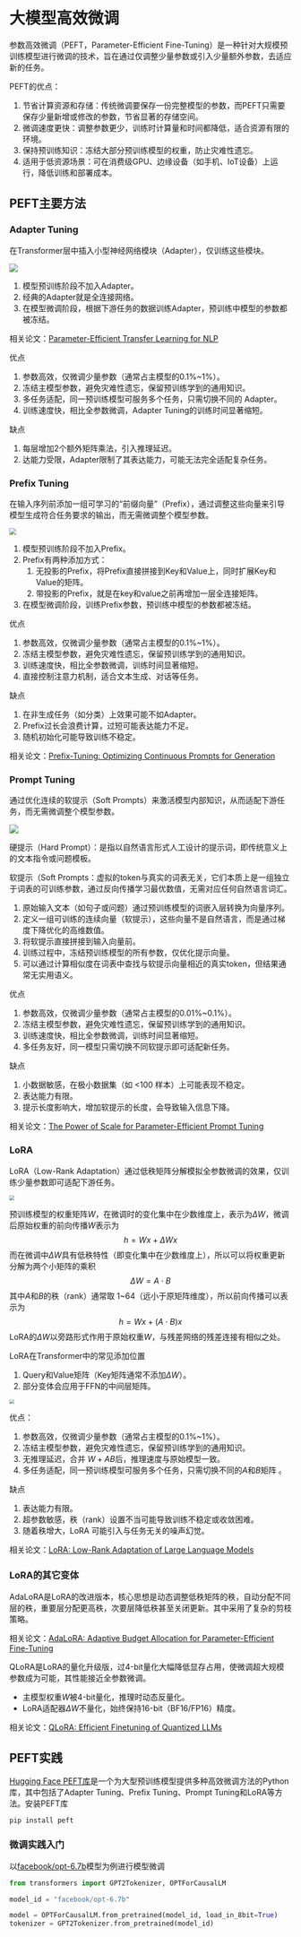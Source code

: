 # 大模型高效微调

参数高效微调（PEFT，Parameter-Efficient Fine-Tuning）是一种针对大规模预训练模型进行微调的技术，旨在通过仅调整少量参数或引入少量额外参数，去适应新的任务。

PEFT的优点：

1. 节省计算资源和存储：传统微调要保存一份完整模型的参数，而PEFT只需要保存少量新增或修改的参数，节省显著的存储空间。
2. 微调速度更快：调整参数更少，训练时计算量和时间都降低，适合资源有限的环境。
3. 保持预训练知识：冻结大部分预训练模型的权重，防止灾难性遗忘。
4. 适用于低资源场景：可在消费级GPU、边缘设备（如手机、IoT设备）上运行，降低训练和部署成本。

## PEFT主要方法

### Adapter Tuning

在Transformer层中插入小型神经网络模块（Adapter），仅训练这些模块。

<img src="https://raw.githubusercontent.com/hughxusu/lesson-ai/develop/images/nlp/Adapter-Tuning.png" style="zoom:95%;" />

1. 模型预训练阶段不加入Adapter。
2. 经典的Adapter就是全连接网络。
3. 在模型微调阶段，根据下游任务的数据训练Adapter，预训练中模型的参数都被冻结。

相关论文：[Parameter-Efficient Transfer Learning for NLP](https://arxiv.org/pdf/1902.00751)

优点

1. 参数高效，仅微调少量参数（通常占主模型的0.1%~1%）。
2. 冻结主模型参数，避免灾难性遗忘，保留预训练学到的通用知识。
3. 多任务适配，同一预训练模型可服务多个任务，只需切换不同的 Adapter。
4. 训练速度快，相比全参数微调，Adapter Tuning的训练时间显著缩短。

缺点

1. 每层增加2个额外矩阵乘法，引入推理延迟。
2. 达能力受限，Adapter限制了其表达能力，可能无法完全适配复杂任务。

### Prefix Tuning

在输入序列前添加一组可学习的“前缀向量”（Prefix），通过调整这些向量来引导模型生成符合任务要求的输出，而无需微调整个模型参数。

<img src="https://raw.githubusercontent.com/hughxusu/lesson-ai/develop/images/nlp/An-illustration-of-prefix-tuning.ppm.png" style="zoom:75%;" />

1. 模型预训练阶段不加入Prefix。
2. Prefix有两种添加方式：
   1. 无投影的Prefix，将Prefix直接拼接到Key和Value上，同时扩展Key和Value的矩阵。
   2. 带投影的Prefix，就是在key和value之前再增加一层全连接矩阵。
3. 在模型微调阶段，训练Prefix参数，预训练中模型的参数都被冻结。

优点

1. 参数高效，仅微调少量参数（通常占主模型的0.1%~1%）。
2. 冻结主模型参数，避免灾难性遗忘，保留预训练学到的通用知识。
3. 训练速度快，相比全参数微调，训练时间显著缩短。
4. 直接控制注意力机制，适合文本生成、对话等任务。

缺点

1. 在非生成任务（如分类）上效果可能不如Adapter。
2. Prefix过长会浪费计算，过短可能表达能力不足。
3. 随机初始化可能导致训练不稳定。

相关论文：[Prefix-Tuning: Optimizing Continuous Prompts for Generation](https://arxiv.org/pdf/2101.00190)

### Prompt Tuning

通过优化连续的软提示（Soft Prompts）来激活模型内部知识，从而适配下游任务，而无需微调整个模型参数。

![](https://raw.githubusercontent.com/hughxusu/lesson-ai/develop/images/nlp/PEPT-Model-Structure-Lester-et-al-2021.jpg)

硬提示（Hard Prompt）：是指以自然语言形式人工设计的提示词，即传统意义上的文本指令或问题模板。

软提示（Soft Prompts：虚拟的token与真实的词表无关，它们本质上是一组独立于词表的可训练参数，通过反向传播学习最优数值，无需对应任何自然语言词汇。

1. 原始输入文本（如句子或问题）通过预训练模型的词嵌入层转换为向量序列。
2. 定义一组可训练的连续向量（软提示），这些向量不是自然语言，而是通过梯度下降优化的高维数值。
3. 将软提示直接拼接到输入向量前。
4. 训练过程中，冻结预训练模型的所有参数，仅优化提示向量。
5. 可以通过计算相似度在词表中查找与软提示向量相近的真实token，但结果通常无实用语义。

优点

1. 参数高效，仅微调少量参数（通常占主模型的0.01%~0.1%）。
2. 冻结主模型参数，避免灾难性遗忘，保留预训练学到的通用知识。
3. 训练速度快，相比全参数微调，训练时间显著缩短。
4. 多任务友好，同一模型只需切换不同软提示即可适配新任务。

缺点

1. 小数据敏感，在极小数据集（如 <100 样本）上可能表现不稳定。
2. 表达能力有限。
3. 提示长度影响大，增加软提示的长度，会导致输入信息下降。

相关论文：[The Power of Scale for Parameter-Efficient Prompt Tuning](https://arxiv.org/pdf/2104.08691)

### LoRA

LoRA（Low-Rank Adaptation）通过低秩矩阵分解模拟全参数微调的效果，仅训练少量参数即可适配下游任务。

<img src="https://raw.githubusercontent.com/hughxusu/lesson-ai/develop/images/nlp/56ccd6fb679.jpeg" style="zoom:55%;" />

预训练模型的权重矩阵$W$，在微调时的变化集中在少数维度上，表示为$\Delta W$，微调后原始权重的前向传播$W$表示为
$$
h=Wx+\Delta Wx
$$
而在微调中$\Delta W$具有低秩特性（即变化集中在少数维度上），所以可以将权重更新分解为两个小矩阵的乘积
$$
\Delta W = A\cdot B
$$
其中$A$和$B$的秩（rank）通常取 1~64（远小于原矩阵维度），所以前向传播可以表示为
$$
h=Wx+(A\cdot B)x
$$
LoRA的$\Delta W$以旁路形式作用于原始权重$W$，与残差网络的残差连接有相似之处。

LoRA在Transformer中的常见添加位置

1. Query和Value矩阵（Key矩阵通常不添加$\Delta W$）。
2. 部分变体会应用于FFN的中间层矩阵。

<img src="https://raw.githubusercontent.com/hughxusu/lesson-ai/develop/images/nlp/lora.png" style="zoom:55%;" />

优点：

1. 参数高效，仅微调少量参数（通常占主模型的0.1%~1%）。
2. 冻结主模型参数，避免灾难性遗忘，保留预训练学到的通用知识。
3. 无推理延迟，合并 $W+AB$后，推理速度与原始模型一致。
4. 多任务适配，同一预训练模型可服务多个任务，只需切换不同的$A$和$B$矩阵 。

缺点

1. 表达能力有限。
2. 超参数敏感，秩（rank）设置不当可能导致训练不稳定或收敛困难。
3. 随着秩增大，LoRA 可能引入与任务无关的噪声幻觉。

相关论文：[LoRA: Low-Rank Adaptation of Large Language Models](https://arxiv.org/pdf/2106.09685)

### LoRA的其它变体

AdaLoRA是LoRA的改进版本，核心思想是动态调整低秩矩阵的秩，自动分配不同层的秩，重要层分配更高秩，次要层降低秩甚至关闭更新。其中采用了复杂的剪枝策略。

相关论文：[AdaLoRA: Adaptive Budget Allocation for Parameter-Efficient Fine-Tuning](https://arxiv.org/pdf/2303.10512)

QLoRA是LoRA的量化升级版，过4-bit量化大幅降低显存占用，使微调超大规模参数成为可能，其性能接近全参数微调。

* 主模型权重$W$被4-bit量化，推理时动态反量化。
* LoRA适配器$\Delta W$不量化，始终保持16-bit（BF16/FP16）精度。

相关论文：[QLoRA: Efficient Finetuning of Quantized LLMs](https://arxiv.org/pdf/2305.14314)

## PEFT实践

[Hugging Face PEFT库](https://huggingface.co/docs/peft/index)是一个为大型预训练模型提供多种高效微调方法的Python库，其中包括了Adapter Tuning、Prefix Tuning、Prompt Tuning和LoRA等方法。安装PEFT库

```shell
pip install peft
```

### 微调实践入门

以[facebook/opt-6.7b](https://huggingface.co/facebook/opt-6.7b)模型为例进行模型微调

```python
from transformers import GPT2Tokenizer, OPTForCausalLM

model_id = "facebook/opt-6.7b"

model = OPTForCausalLM.from_pretrained(model_id, load_in_8bit=True)
tokenizer = GPT2Tokenizer.from_pretrained(model_id)
```



